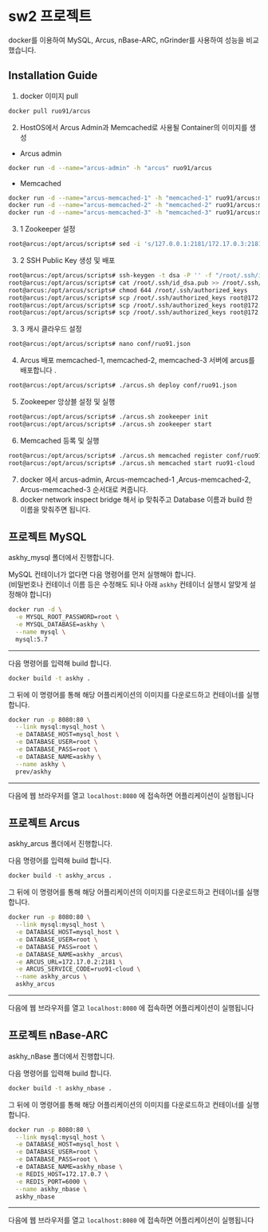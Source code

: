# sw2 프로젝트 

docker를 이용하여 MySQL, Arcus, nBase-ARC, nGrinder를 사용하여 성능을 비교했습니다.

## Installation Guide

1. docker 이미지 pull 
```bash
docker pull ruo91/arcus
```
2. HostOS에서 Arcus Admin과 Memcached로 사용될 Container의 이미지를 생성
- Arcus admin
```bash
docker run -d --name="arcus-admin" -h "arcus" ruo91/arcus
```
- Memcached
```bash
docker run -d --name="arcus-memcached-1" -h "memcached-1" ruo91/arcus:memcached
docker run -d --name="arcus-memcached-2" -h "memcached-2" ruo91/arcus:memcached
docker run -d --name="arcus-memcached-3" -h "memcached-3" ruo91/arcus:memcached
```
3. 1 Zookeeper 설정
```bash
root@arcus:/opt/arcus/scripts# sed -i 's/127.0.0.1:2181/172.17.0.3:2181,172.17.0.4:2181,172.17.0.5:2181/g' arcus.sh
```
3. 2 SSH Public Key 생성 및 배포
```bash
root@arcus:/opt/arcus/scripts# ssh-keygen -t dsa -P '' -f "/root/.ssh/id_dsa"
root@arcus:/opt/arcus/scripts# cat /root/.ssh/id_dsa.pub >> /root/.ssh/authorized_keys
root@arcus:/opt/arcus/scripts# chmod 644 /root/.ssh/authorized_keys
root@arcus:/opt/arcus/scripts# scp /root/.ssh/authorized_keys root@172.17.0.3:/root/.ssh
root@arcus:/opt/arcus/scripts# scp /root/.ssh/authorized_keys root@172.17.0.4:/root/.ssh
root@arcus:/opt/arcus/scripts# scp /root/.ssh/authorized_keys root@172.17.0.5:/root/.ssh

```
3. 3 캐시 클라우드 설정
```bash
root@arcus:/opt/arcus/scripts# nano conf/ruo91.json
```
4. Arcus 배포
memcached-1, memcached-2, memcached-3 서버에 arcus를 배포합니다 .
```bash
root@arcus:/opt/arcus/scripts# ./arcus.sh deploy conf/ruo91.json
```
5. Zookeeper 앙상블 설정 및 실행
```bash
root@arcus:/opt/arcus/scripts# ./arcus.sh zookeeper init
root@arcus:/opt/arcus/scripts# ./arcus.sh zookeeper start
```
6. Memcached 등록 및 실행
```bash
root@arcus:/opt/arcus/scripts# ./arcus.sh memcached register conf/ruo91.json
root@arcus:/opt/arcus/scripts# ./arcus.sh memcached start ruo91-cloud
```
7. docker 에서 arcus-admin, Arcus-memcached-1 ,Arcus-memcached-2, Arcus-memcached-3 순서대로 켜줍니다.
8. docker network inspect bridge 해서 ip 맞춰주고 Database 이름과 build 한 이름을  맞춰주면 됩니다.

## 프로젝트 MySQL
askhy_mysql 폴더에서 진행합니다.

MySQL 컨테이너가 없다면 다음 명령어를 먼저 실행해야 합니다.  
(비밀번호나 컨테이너 이름 등은 수정해도 되나 아래 `askhy` 컨테이너 실행시 알맞게 설정해야 합니다)
```bash
docker run -d \
  -e MYSQL_ROOT_PASSWORD=root \
  -e MYSQL_DATABASE=askhy \
  --name mysql \
  mysql:5.7
```

---

다음 명령어를 입력해 build 합니다.
```bash
docker build -t askhy .
```

그 뒤에 이 명령어를 통해 해당 어플리케이션의 이미지를 다운로드하고 컨테이너를 실행합니다.

```bash
docker run -p 8080:80 \
  --link mysql:mysql_host \
  -e DATABASE_HOST=mysql_host \
  -e DATABASE_USER=root \
  -e DATABASE_PASS=root \
  -e DATABASE_NAME=askhy \
  --name askhy \
  prev/askhy
```
---

다음에 웹 브라우저를 열고 `localhost:8080` 에 접속하면 어플리케이션이 실행됩니다

## 프로젝트 Arcus
askhy_arcus 폴더에서 진행합니다. 

다음 명령어를 입력해 build 합니다.
```bash
docker build -t askhy_arcus .
```

그 뒤에 이 명령어를 통해 해당 어플리케이션의 이미지를 다운로드하고 컨테이너를 실행합니다.

```bash
docker run -p 8080:80 \
  --link mysql:mysql_host \
  -e DATABASE_HOST=mysql_host \
  -e DATABASE_USER=root \
  -e DATABASE_PASS=root \
  -e DATABASE_NAME=askhy _arcus\
  -e ARCUS_URL=172.17.0.2:2181 \
  -e ARCUS_SERVICE_CODE=ruo91-cloud \
  --name askhy_arcus \
  askhy_arcus
```
---

다음에 웹 브라우저를 열고 `localhost:8080` 에 접속하면 어플리케이션이 실행됩니다

## 프로젝트 nBase-ARC
askhy_nBase 폴더에서 진행합니다. 

다음 명령어를 입력해 build 합니다.
```bash
docker build -t askhy_nbase .
```

그 뒤에 이 명령어를 통해 해당 어플리케이션의 이미지를 다운로드하고 컨테이너를 실행합니다.

```bash
docker run -p 8080:80 \
  --link mysql:mysql_host \
  -e DATABASE_HOST=mysql_host \
  -e DATABASE_USER=root \
  -e DATABASE_PASS=root \
  -e DATABASE_NAME=askhy_nbase \
  -e REDIS_HOST=172.17.0.7 \
  -e REDIS_PORT=6000 \
  --name askhy_nbase \
  askhy_nbase
```
---

다음에 웹 브라우저를 열고 `localhost:8080` 에 접속하면 어플리케이션이 실행됩니다

